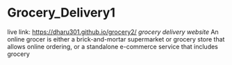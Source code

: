 # Grocery_Delivery1
live link: https://dharu301.github.io/grocery2/
*grocery delivery website*
An online grocer is either a brick-and-mortar supermarket or grocery store that allows online ordering, or a standalone e-commerce service that includes grocery 
